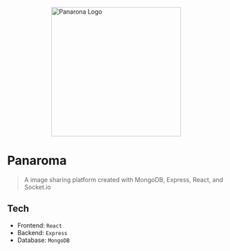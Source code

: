 <div style="display:flex; justify-content: center;><a href="https://www.panaroma.com"><img src="https://images.vexels.com/media/users/3/152317/isolated/preview/7fa8286fa09dee7796270a1d611a09ed-augmented-reality-panorama-icon.png" height="300" width="300" title="Panaroma" alt="Panarona Logo"></a></div>

# Panaroma

> A image sharing platform created with MongoDB, Express, React, and Socket.io

## Tech

- Frontend: `React`
- Backend: `Express`
- Database: `MongoDB`